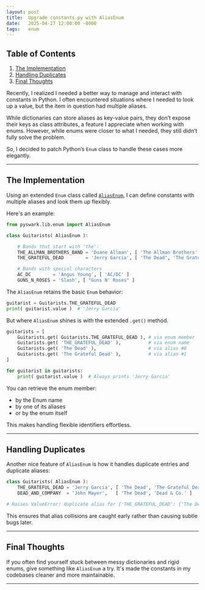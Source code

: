 ```yaml
---
layout: post
title:  Upgrade constants.py with AliasEnum
date:   2025-04-27 12:00:00 -0000
tags:   enum
---
```


## Table of Contents
1. [The Implementation](#the-implementation)
2. [Handling Duplicates](#handling-duplicates)
3. [Final Thoughts](#final-thoughts)


Recently, I realized I needed a better way to manage and interact with constants in Python. I often encountered situations where I needed to look up a value, but the item in question had multiple aliases.

While dictionaries can store aliases as key-value pairs, they don’t expose their keys as class attributes, a feature I appreciate when working with enums.
However, while enums were closer to what I needed, they still didn’t fully solve the problem.

So, I decided to patch Python’s `Enum` class to handle these cases more elegantly.

---

## The Implementation

Using an extended `Enum` class called [`AliasEnum`][pyswark-enum-github], I can define constants with multiple aliases and look them up flexibly.

Here's an example:

```python
from pyswark.lib.enum import AliasEnum

class Guitarists( AliasEnum ):

    # Bands that start with 'the':
    THE_ALLMAN_BROTHERS_BAND = 'Duane Allman', [ 'The Allman Brothers' ]
    THE_GRATEFUL_DEAD        = 'Jerry Garcia', [ 'The Dead', 'The Grateful Dead' ]

    # Bands with special characters
    AC_DC        = 'Angus Young', [ 'AC/DC' ]
    GUNS_N_ROSES = 'Slash', [ "Guns N' Roses" ]
```

The `AliasEnum` retains the basic `Enum` behavior:

```python
guitarist = Guitarists.THE_GRATEFUL_DEAD
print( guitarist.value )  # 'Jerry Garcia'
```

But where `AliasEnum` shines is with the extended `.get()` method.

```python
guitarists = [
    Guitarists.get( Guitarists.THE_GRATEFUL_DEAD ), # via enum member
    Guitarists.get( 'THE_GRATEFUL_DEAD' ),          # via enum name
    Guitarists.get( 'The Dead' ),                   # via alias #0
    Guitarists.get( 'The Grateful Dead' ),          # via alias #1
]

for guitarist in guitarists:
    print( guitarist.value )  # Always prints 'Jerry Garcia'
```

You can retrieve the enum member:

- by the Enum name
- by one of its aliases
- or by the enum itself

This makes handling flexible identifiers effortless.

---

## Handling Duplicates

Another nice feature of `AliasEnum` is how it handles duplicate entries and duplicate aliases:

```python
class Guitarists( AliasEnum ):
    THE_GRATEFUL_DEAD = 'Jerry Garcia', [ 'The Dead', 'The Grateful Dead' ]
    DEAD_AND_COMPANY  = 'John Mayer',   [ 'The Dead', 'Dead & Co.' ]

# Raises ValueError: duplicate alias for {'THE_GRATEFUL_DEAD': {'The Dead'}}
```

This ensures that alias collisions are caught early rather than causing subtle bugs later.

---

## Final Thoughts

If you often find yourself stuck between messy dictionaries and rigid enums, give something like `AliasEnum` a try. 
It's made the constants in my codebases cleaner and more maintainable.

---



[pyswark-enum-github]: https://github.com/pyt3r/pyswark-lib/blob/master/pyswark/lib/enum.py